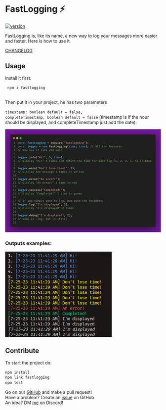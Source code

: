 # FastLogging ⚡

[![version](https://img.shields.io/npm/v/fastlogging.svg)](https://www.npmjs.org/package/fastlogging)

FastLogging is, like its name, a new way to log your messages more easier and faster. Here is how to use it

[CHANGELOG](./CHANGELOG.md)

## Usage

Install it first:

```
 npm i fastlogging
```

<br>
Then put it in your project, he has two parameters

<code>timestamp: boolean default = false,</code><br>
<code>completeTimestamp: boolean default = false</code> (timestamp is if the hour should be displayed, and completeTimestamp just add the date):
<br>

![FastLog](./img/fastlogging.png)

### Outputs examples:

![](./img/outputs.png)

## Contribute

To start the project do:

```bash
npm install
npm link fastlogging
npm test
```

Go on our <a href="https://github.com/AYnonyme971/FastLogger">GitHub</a> and make a pull request!
<br>Have a problem? Create an <a href="https://github.com/AYnonyme971/FastLogger/issues">issue</a> on GitHub
<br>An idea? DM <a href="https://discord.com/users/">me</a> on Discord!
